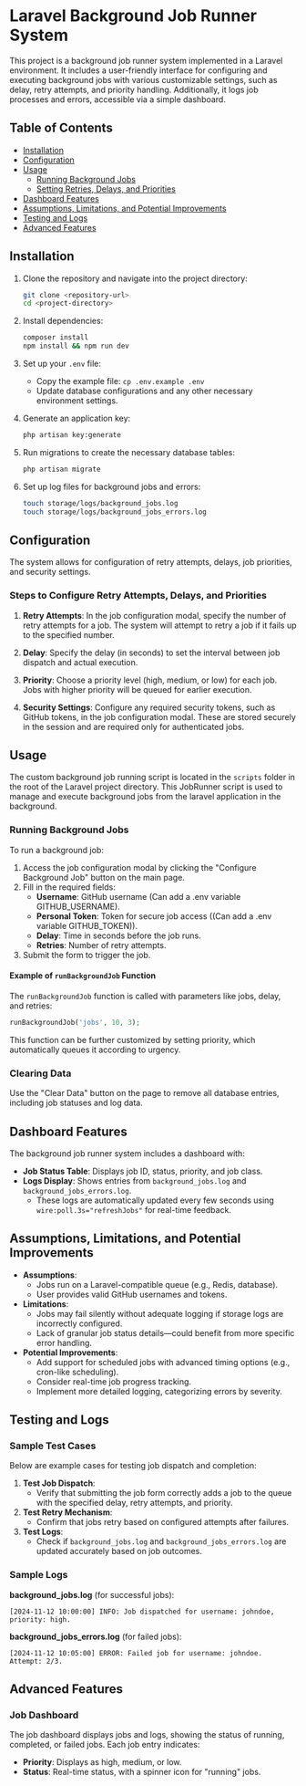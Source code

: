 # Laravel Background Job Runner System

This project is a background job runner system implemented in a Laravel environment. It includes a user-friendly interface for configuring and executing background jobs with various customizable settings, such as delay, retry attempts, and priority handling. Additionally, it logs job processes and errors, accessible via a simple dashboard.

## Table of Contents
- [Installation](#installation)
- [Configuration](#configuration)
- [Usage](#usage)
  - [Running Background Jobs](#running-background-jobs)
  - [Setting Retries, Delays, and Priorities](#setting-retries-delays-and-priorities)
- [Dashboard Features](#dashboard-features)
- [Assumptions, Limitations, and Potential Improvements](#assumptions-limitations-and-potential-improvements)
- [Testing and Logs](#testing-and-logs)
- [Advanced Features](#advanced-features)

## Installation

1. Clone the repository and navigate into the project directory:
   ```bash
   git clone <repository-url>
   cd <project-directory>
   ```

2. Install dependencies:
   ```bash
   composer install
   npm install && npm run dev
   ```

3. Set up your `.env` file:
   - Copy the example file: `cp .env.example .env`
   - Update database configurations and any other necessary environment settings.

4. Generate an application key:
   ```bash
   php artisan key:generate
   ```

5. Run migrations to create the necessary database tables:
   ```bash
   php artisan migrate
   ```

6. Set up log files for background jobs and errors:
   ```bash
   touch storage/logs/background_jobs.log
   touch storage/logs/background_jobs_errors.log
   ```

## Configuration

The system allows for configuration of retry attempts, delays, job priorities, and security settings.

### Steps to Configure Retry Attempts, Delays, and Priorities

1. **Retry Attempts**: In the job configuration modal, specify the number of retry attempts for a job. The system will attempt to retry a job if it fails up to the specified number.

2. **Delay**: Specify the delay (in seconds) to set the interval between job dispatch and actual execution.

3. **Priority**: Choose a priority level (high, medium, or low) for each job. Jobs with higher priority will be queued for earlier execution.

4. **Security Settings**: Configure any required security tokens, such as GitHub tokens, in the job configuration modal. These are stored securely in the session and are required only for authenticated jobs.

## Usage
The custom background job running script is located in the `scripts` folder in the root of the Laravel project directory.
This JobRunner script is used to manage and execute background jobs from the laravel application in the background.

### Running Background Jobs

To run a background job:
1. Access the job configuration modal by clicking the "Configure Background Job" button on the main page.
2. Fill in the required fields:
   - **Username**: GitHub username (Can add a .env variable GITHUB_USERNAME).
   - **Personal Token**: Token for secure job access ((Can add a .env variable GITHUB_TOKEN)).
   - **Delay**: Time in seconds before the job runs.
   - **Retries**: Number of retry attempts.
3. Submit the form to trigger the job.

#### Example of `runBackgroundJob` Function

The `runBackgroundJob` function is called with parameters like jobs, delay, and retries:
```php
runBackgroundJob('jobs', 10, 3);
```

This function can be further customized by setting priority, which automatically queues it according to urgency.

### Clearing Data

Use the "Clear Data" button on the page to remove all database entries, including job statuses and log data.

## Dashboard Features

The background job runner system includes a dashboard with:
- **Job Status Table**: Displays job ID, status, priority, and job class.
- **Logs Display**: Shows entries from `background_jobs.log` and `background_jobs_errors.log`.
  - These logs are automatically updated every few seconds using `wire:poll.3s="refreshJobs"` for real-time feedback.

## Assumptions, Limitations, and Potential Improvements

- **Assumptions**:
  - Jobs run on a Laravel-compatible queue (e.g., Redis, database).
  - User provides valid GitHub usernames and tokens.
- **Limitations**:
  - Jobs may fail silently without adequate logging if storage logs are incorrectly configured.
  - Lack of granular job status details—could benefit from more specific error handling.
- **Potential Improvements**:
  - Add support for scheduled jobs with advanced timing options (e.g., cron-like scheduling).
  - Consider real-time job progress tracking.
  - Implement more detailed logging, categorizing errors by severity.

## Testing and Logs

### Sample Test Cases

Below are example cases for testing job dispatch and completion:

1. **Test Job Dispatch**:
   - Verify that submitting the job form correctly adds a job to the queue with the specified delay, retry attempts, and priority.
2. **Test Retry Mechanism**:
   - Confirm that jobs retry based on configured attempts after failures.
3. **Test Logs**:
   - Check if `background_jobs.log` and `background_jobs_errors.log` are updated accurately based on job outcomes.

### Sample Logs

**background_jobs.log** (for successful jobs):
```
[2024-11-12 10:00:00] INFO: Job dispatched for username: johndoe, priority: high.
```

**background_jobs_errors.log** (for failed jobs):
```
[2024-11-12 10:05:00] ERROR: Failed job for username: johndoe. Attempt: 2/3.
```

## Advanced Features

### Job Dashboard

The job dashboard displays jobs and logs, showing the status of running, completed, or failed jobs. Each job entry indicates:
- **Priority**: Displays as high, medium, or low.
- **Status**: Real-time status, with a spinner icon for "running" jobs.

